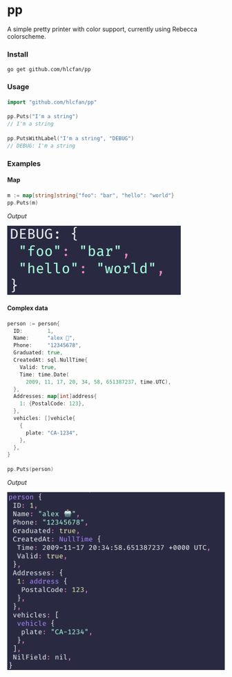# pp

A simple pretty printer with color support, currently using Rebecca colorscheme.

### Install

    go get github.com/hlcfan/pp

### Usage

``` go
import "github.com/hlcfan/pp"

pp.Puts("I'm a string")
// I'm a string

pp.PutsWithLabel("I'm a string", "DEBUG")
// DEBUG: I'm a string

```

### Examples

#### Map

```go
m := map[string]string{"foo": "bar", "hello": "world"}
pp.Puts(m)
```

*Output*

![map](./screenshot_map.png)

#### Complex data

```go
person := person{
  ID:        1,
  Name:      "alex 🤖",
  Phone:     "12345678",
  Graduated: true,
  CreatedAt: sql.NullTime{
    Valid: true,
    Time: time.Date(
      2009, 11, 17, 20, 34, 58, 651387237, time.UTC),
  },
  Addresses: map[int]address{
    1: {PostalCode: 123},
  },
  vehicles: []vehicle{
    {
      plate: "CA-1234",
    },
  },
}

pp.Puts(person)
```

*Output*

![struct](./screenshot_struct.png)
